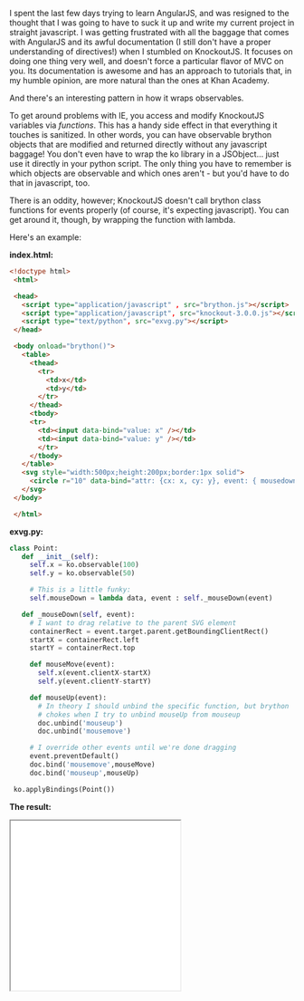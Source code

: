 I spent the last few days trying to learn AngularJS, and was resigned to the thought that I was going to have to suck it up and write my current project in straight javascript. I was getting frustrated with all the baggage that comes with AngularJS and its awful documentation (I still don't have a proper understanding of directives!) when I stumbled on KnockoutJS. It focuses on doing one thing very well, and doesn't force a particular flavor of MVC on you. Its documentation is awesome and has an approach to tutorials that, in my humble opinion, are more natural than the ones at Khan Academy.

And there's an interesting pattern in how it wraps observables.

To get around problems with IE, you access and modify KnockoutJS variables via _functions_. This has a handy side effect in that everything it touches is sanitized. In other words, you can have observable brython objects that are modified and returned directly without any javascript baggage! You don't even have to wrap the ko library in a JSObject... just use it directly in your python script. The only thing you have to remember is which objects are observable and which ones aren't - but you'd have to do that in javascript, too.

There is an oddity, however; KnockoutJS doesn't call brython class functions for events properly (of course, it's expecting javascript). You can get around it, though, by wrapping the function with lambda.

Here's an example:

**index.html:**

```html
<!doctype html>  
 <html>  

 <head>  
   <script type="application/javascript" , src="brython.js"></script>  
   <script type="application/javascript", src="knockout-3.0.0.js"></script>  
   <script type="text/python", src="exvg.py"></script>  
 </head>  

 <body onload="brython()">  
   <table>  
     <thead>  
       <tr>  
         <td>x</td>  
         <td>y</td>  
       </tr>  
     </thead>  
     <tbody>  
     <tr>  
       <td><input data-bind="value: x" /></td>  
       <td><input data-bind="value: y" /></td>  
       </tr>  
     </tbody>  
   </table>  
   <svg style="width:500px;height:200px;border:1px solid">  
     <circle r="10" data-bind="attr: {cx: x, cy: y}, event: { mousedown: mouseDown }"/>  
   </svg>  
 </body>  

 </html>  
```


**exvg.py:**

```python
class Point:  
   def __init__(self):  
     self.x = ko.observable(100)  
     self.y = ko.observable(50)  

     # This is a little funky:  
     self.mouseDown = lambda data, event : self._mouseDown(event)  

   def _mouseDown(self, event):  
     # I want to drag relative to the parent SVG element  
     containerRect = event.target.parent.getBoundingClientRect()  
     startX = containerRect.left  
     startY = containerRect.top  

     def mouseMove(event):  
       self.x(event.clientX-startX)  
       self.y(event.clientY-startY)  

     def mouseUp(event):  
       # In theory I should unbind the specific function, but brython  
       # chokes when I try to unbind mouseUp from mouseup  
       doc.unbind('mouseup')  
       doc.unbind('mousemove')  

     # I override other events until we're done dragging  
     event.preventDefault()  
     doc.bind('mousemove',mouseMove)  
     doc.bind('mouseup',mouseUp)  

 ko.applyBindings(Point())  
```


**The result:**

<iframe height="300px" src="/blog/Brython_and_Knockout/demo.html"></iframe>
